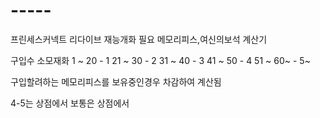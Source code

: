 # -----
프린세스커넥트 리다이브 재능개화 필요 메모리피스,여신의보석 계산기

구입수  소모재화
1 ~ 20 - 1
21 ~ 30 - 2
31 ~ 40 - 3
41 ~ 50 - 4
51 ~ 60~ - 5~

구입할려하는 메모리피스를 보유중인경우 차감하여 계산됨

4-5는 상점에서 보통은 상점에서  
